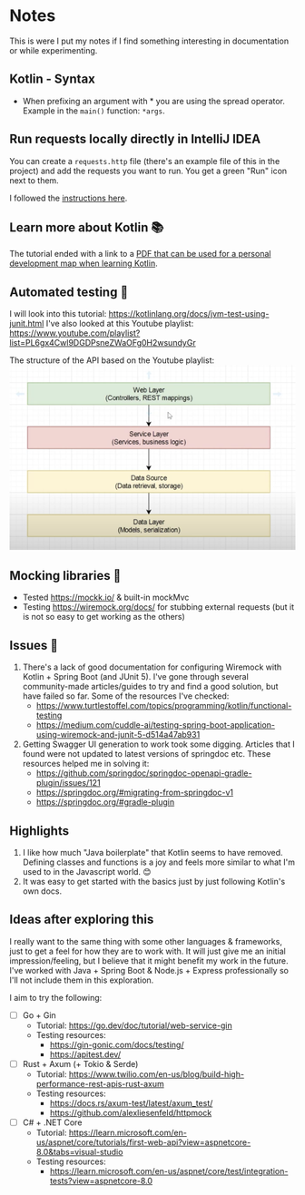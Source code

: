 # Notes

This is were I put my notes if I find something interesting in documentation or while experimenting.

## Kotlin - Syntax

- When prefixing an argument with * you are using the spread operator. Example in the `main()` function: `*args`.

## Run requests locally directly in IntelliJ IDEA

You can create a `requests.http` file (there's an example file of this in the project) and add the requests you want to run.
You get a green "Run" icon next to them.

I followed the [instructions here](https://kotlinlang.org/docs/jvm-spring-boot-add-db-support.html#add-messages-to-database-via-http-request).

## Learn more about Kotlin 📚

The tutorial ended with a link to a [PDF that can be used for a personal development map when learning Kotlin](https://resources.jetbrains.com/storage/products/kotlin/docs/Kotlin_Language_Features_Map.pdf).

## Automated testing 🧪

I will look into this tutorial: https://kotlinlang.org/docs/jvm-test-using-junit.html
I've also looked at this Youtube playlist: https://www.youtube.com/playlist?list=PL6gx4Cwl9DGDPsneZWaOFg0H2wsundyGr

The structure of the API based on the Youtube playlist:
![Illustration of web layer -> service layer -> data source -> data layer](./structure-kotlin-spring-boot-api.png)

## Mocking libraries 🙌
- Tested https://mockk.io/ & built-in mockMvc
- Testing https://wiremock.org/docs/ for stubbing external requests (but it is not so easy to get working as the others)


## Issues 🚨
1. There's a lack of good documentation for configuring Wiremock with Kotlin + Spring Boot (and JUnit 5). I've gone through several community-made articles/guides to try and find a good solution, but have failed so far. 
   Some of the resources I've checked:
    - https://www.turtlestoffel.com/topics/programming/kotlin/functional-testing
    - https://medium.com/cuddle-ai/testing-spring-boot-application-using-wiremock-and-junit-5-d514a47ab931
2. Getting Swagger UI generation to work took some digging. Articles that I found were not updated to latest versions of springdoc etc.
   These resources helped me in solving it:
   - https://github.com/springdoc/springdoc-openapi-gradle-plugin/issues/121
   - https://springdoc.org/#migrating-from-springdoc-v1
   - https://springdoc.org/#gradle-plugin

## Highlights
1. I like how much "Java boilerplate" that Kotlin seems to have removed. Defining classes and functions is a joy and feels more similar to what I'm used to in the Javascript world. 😊
2. It was easy to get started with the basics just by just following Kotlin's own docs. 


## Ideas after exploring this
I really want to the same thing with some other languages & frameworks, just to get a feel for how they are to work with. 
It will just give me an initial impression/feeling, but I believe that it might benefit my work in the future. I've worked with Java + Spring Boot & Node.js + Express professionally so I'll not include them in this exploration.

I aim to try the following:
- [ ] Go + Gin 
  - Tutorial: https://go.dev/doc/tutorial/web-service-gin
  - Testing resources: 
    - https://gin-gonic.com/docs/testing/
    - https://apitest.dev/
- [ ] Rust + Axum (+ Tokio & Serde)
  - Tutorial: https://www.twilio.com/en-us/blog/build-high-performance-rest-apis-rust-axum
  - Testing resources:
    - https://docs.rs/axum-test/latest/axum_test/
    - https://github.com/alexliesenfeld/httpmock
- [ ] C# + .NET Core
  - Tutorial: https://learn.microsoft.com/en-us/aspnet/core/tutorials/first-web-api?view=aspnetcore-8.0&tabs=visual-studio
  - Testing resources:
    - https://learn.microsoft.com/en-us/aspnet/core/test/integration-tests?view=aspnetcore-8.0